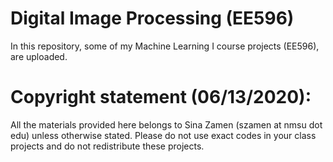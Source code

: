 # Digital Image Processing (EE596)

In this repository, some of my Machine Learning I course projects (EE596), are uploaded.  

# Copyright statement (06/13/2020): 

All the materials provided here belongs to Sina Zamen (szamen at nmsu dot edu) unless otherwise stated. Please do not use exact codes in your class projects and do not redistribute these projects.  
